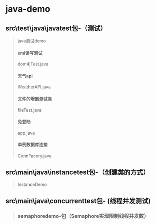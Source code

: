 # java-demo

## src\test\java\javatest包-（测试）
>java测试demo
>#### xml读写测试
>dom4jTest.java
>#### 天气api
>WeatherAPI.java
>#### 文件的增删测试类
>fileTest.java
>#### 免登陆
>app.java
>#### 单例数据库连接
>ConnFacory.java

## src\main\java\instancetest包-（创建类的方式）
>InstanceDemo

## src\main\java\concurrenttest包- (线程并发测试)
>### semaphoredemo-包（Semaphore实现限制线程并发数）
>
